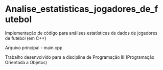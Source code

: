 # Analise_estatisticas_jogadores_de_futebol

Implementação de código para análises estatísticas de dados de jogadores de futebol (em C++)

Arquivo principal - main.cpp

Trabalho desenvolvido para a disciplina de Programação III (Programação Orientada a Objetos)
